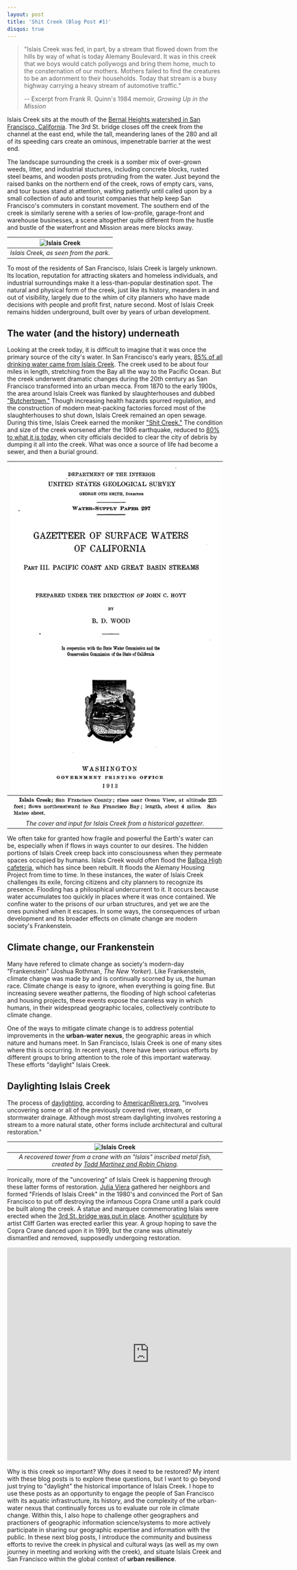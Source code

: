 ```yaml
---
layout: post
title: 'Shit Creek (Blog Post #1)'
disqus: true
---
```


> "Islais Creek was fed, in part, by a stream that flowed down from the hills by way of what is today Alemany Boulevard. It was in this creek that we boys would catch pollywogs and bring them home, much to the consternation of our mothers. Mothers failed to find the creatures to be an adornment to their households. Today that stream is a busy highway carrying a heavy stream of automotive traffic."
>
>  -- Excerpt from Frank R. Quinn's 1984 memoir, *Growing Up in the Mission*

Islais Creek sits at the mouth of the [Bernal Heights watershed in San Francisco, California](http://explore.museumca.org/creeks/1630-RescIslais.html#). The 3rd St. bridge closes off the creek from the channel at the east end, while the tall, meandering lanes of the 280 and all of its speeding cars create an ominous, impenetrable barrier at the west end.

The landscape surrounding the creek is a somber mix of over-grown weeds, litter, and industrial stuctures, including concrete blocks, rusted steel beams, and wooden posts protruding from the water. Just beyond the raised banks on the northern end of the creek, rows of empty cars, vans, and tour buses stand at attention, waiting patiently until called upon by a small collection of auto and tourist companies that help keep San Francisco's commuters in constant movement. The southern end of the creek is similarly serene with a series of low-profile, garage-front and warehouse businesses, a scene altogether quite different from the hustle and bustle of the waterfront and Mission areas mere blocks away.

| ![Islais Creek](https://raw.githubusercontent.com/sburtner/critical_infrastructure/master/images/pano.JPG) | 
|:--:| 
| *Islais Creek, as seen from the park.* |

To most of the residents of San Francisco, Islais Creek is largely unknown. Its location, reputation for attracting skaters and homeless individuals, and industrial surroundings make it a less-than-popular destination spot. The natural and physical form of the creek, just like its history, meanders in and out of visibility, largely due to the whim of city planners who have made decisions with people and profit first, nature second. Most of Islais Creek remains hidden underground, built over by years of urban development.


## The water (and the history) underneath

Looking at the creek today, it is difficult to imagine that it was once the primary source of the city's water. In San Francisco's early years, [85% of all drinking water came from Islais Creek](http://art-ecology.com/?page_id=881). The creek used to be about four miles in length, stretching from the Bay all the way to the Pacific Ocean. But the creek underwent dramatic changes during the 20th century as San Francisco transformed into an urban mecca. From 1870 to the early 1900s, the area around Islais Creek was flanked by slaughterhouses and dubbed ["Butchertown."](https://www.nytimes.com/2010/11/28/us/28bcintel.html) Though increasing health hazards spurred regulation, and the construction of modern meat-packing factories forced most of the slaughterhouses to shut down, Islais Creek remained an open sewage. During this time, Islais Creek earned the moniker ["Shit Creek."](https://www.sfparksalliance.org/our-parks/parks/islais-creek) The condition and size of the creek worsened after the 1906 earthquake, reduced to [80% to what it is today](http://art-ecology.com/?page_id=881), when city officials decided to clear the city of debris by dumping it all into the creek. What was once a source of life had become a sewer, and then a burial ground.

| ![Islais Creek](https://raw.githubusercontent.com/sburtner/critical_infrastructure/master/images/gazetteer.png) |
|:--:|
| ![Islais Creek](https://raw.githubusercontent.com/sburtner/critical_infrastructure/master/images/gazetteer_IC.png) |
| *The cover and input for Islais Creek from a historical gazetteer.* |

We often take for granted how fragile and powerful the Earth's water can be, especially when if flows in ways counter to our desires. The hidden portions of Islais Creek creep back into consciousness when they permeate spaces occupied by humans. Islais Creek would often flood the [Balboa High cafeteria](https://www.sfgate.com/homeandgarden/article/S-F-history-lesson-runs-through-Islais-Creek-3176646.php#photo-2312654), which has since been rebuilt. It floods the Alemany Housing Project from time to time. In these instances, the water of Islais Creek challenges its exile, forcing citizens and city planners to recognize its presence. Flooding has a philosphical undercurrent to it. It occurs because water accumulates too quickly in places where it was once contained. We confine water to the prisons of our urban structures, and yet we are the ones punished when it escapes. In some ways, the consequences of urban development and its broader effects on climate change are modern society's Frankenstein.


## Climate change, our Frankenstein

Many have refered to climate change as society's modern-day "Frankenstein" (Joshua Rothman, *The New Yorker*). Like Frankenstein, climate change was made by and is continually scorned by us, the human race. Climate change is easy to ignore, when everything is going fine. But increasing severe weather patterns, the flooding of high school cafeterias and housing projects, these events expose the careless way in which humans, in their widespread geographic locales, collectively contribute to climate change.

One of the ways to mitigate climate change is to address potential improvements in the **urban-water nexus**, the geographic areas in which nature and humans meet. In San Francisco, Islais Creek is one of many sites where this is occurring. In recent years, there have been various efforts by different groups to bring attention to the role of this important waterway. These efforts "daylight" Islais Creek.

## Daylighting Islais Creek

The process of [daylighting](http://americanrivers.org/wp-content/uploads/2016/05/AmericanRivers_daylighting-streams-report.pdf), according to [AmericanRivers.org](https://www.americanrivers.org/conservation-resource/daylighting-streams-breathing-life-urban-streams-communities/), "involves uncovering some or all of the previously covered river, stream, or stormwater drainage. Although most stream daylighting involves restoring a stream to a more natural state, other forms include architectural and cultural restoration."

| ![Islais Creek](https://raw.githubusercontent.com/sburtner/critical_infrastructure/master/images/islais_sign.png) | 
|:--:| 
| *A recovered tower from a crane with an "Islais" inscribed metal fish, created by [Todd Martinez and Robin Chiang](https://www.artandarchitecture-sf.com/tag/copra-crane).* |

Ironically, more of the "uncovering" of Islais Creek is happening through these latter forms of restoration. [Julia Viera](http://www.foundsf.org/index.php?title=Copra_Crane_in_Islais_Creek) gathered her neighbors and formed "Friends of Islais Creek" in the 1980's and convinced the Port of San Francisco to put off destroying the infamous Copra Crane until a park could be built along the creek. A statue and marquee commemorating Islais were erected when the [3rd St. bridge was put in place](https://www.artandarchitecture-sf.com/islais-creek-par.html). Another [sculpture](https://hoodline.com/2018/05/sf-port-arts-commission-unveils-islais-creek-sculpture) by artist Cliff Garten was erected earlier this year. A group hoping to save the Copra Crane danced upon it in 1999, but the crane was ultimately dismantled and removed, supposedly undergoing restoration.

<center>
<iframe width="663" height="497" src="https://www.youtube.com/embed/pC0NAWQTOIk" frameborder="0" allow="accelerometer; autoplay; encrypted-media; gyroscope; picture-in-picture" allowfullscreen> </iframe>
</center>

Why is this creek so important? Why does it need to be restored? My intent with these blog posts is to explore these questions, but I want to go beyond just trying to "daylight" the historical importance of Islais Creek. I hope to use these posts as an opportunity to engage the people of San Francisco with its aquatic infrastructure, its history, and the complexity of the urban-water nexus that continually forces us to evaluate our role in climate change. Within this, I also hope to challenge other geographers and practioners of geographic information science/systems to more actively participate in sharing our geographic expertise and information with the public. In these next blog posts, I introduce the community and business efforts to revive the creek in physical and cultural ways (as well as my own journey in meeting and working with the creek), and situate Islais Creek and San Francisco within the global context of **urban resilience**.
